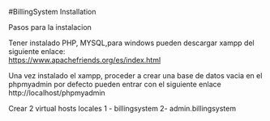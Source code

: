 #BillingSystem Installation

Pasos para la instalacion

Tener instalado PHP, MYSQL,para windows pueden descargar xampp del siguiente enlace:  
https://www.apachefriends.org/es/index.html

Una vez instalado el xampp, proceder a crear una base de datos vacia en el phpmyadmin por defecto pueden entrar con el siguiente enlace
http://localhost/phpmyadmin

Crear 2 virtual hosts locales
     1 - billingsystem 
     2- admin.billingsystem
     

